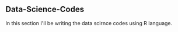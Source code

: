 ## Data-Science-Codes ##
In this section I'll be writing the data scirnce codes using R language.     
    
 
